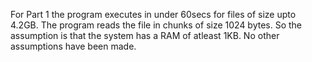 For Part 1 the program executes in under 60secs for files of size upto 4.2GB.
The program reads the file in chunks of size 1024 bytes.
So the assumption is that the system has a RAM of atleast 1KB.
No other assumptions have been made.